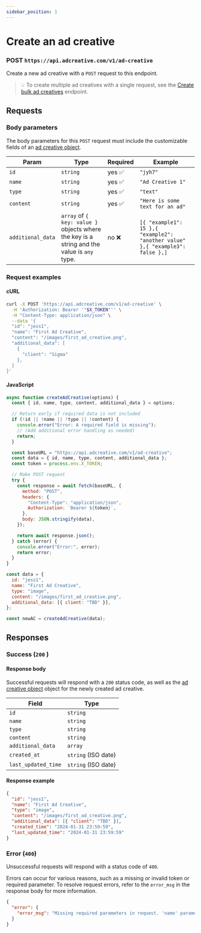 ```yaml
---
sidebar_position: 1
---
```


# Create an ad creative

### POST `https://api.adcreative.com/v1/ad-creative`

Create a new ad creative with a `POST` request to this endpoint.

> 💡 To create multiple ad creatives with a single request, see the [Create bulk ad creatives](./create-bulk-ad-creatives) endpoint.

## Requests

### Body parameters

The body parameters for this `POST` request must include the customizable fields of an [ad creative object](/docs/intro#ad-creative-object).

| Param             | Type                                                                                       | Required | Example                                                                       |
| ----------------- | ------------------------------------------------------------------------------------------ | -------- | ----------------------------------------------------------------------------- |
| `id`              | `string`                                                                                   | yes ✅   | `"jyh7"`                                                                      |
| `name`            | `string`                                                                                   | yes ✅   | `"Ad Creative 1"  `                                                           |
| `type`            | `string`                                                                                   | yes ✅   | `"text"`                                                                      |
| `content`         | `string`                                                                                   | yes ✅   | `"Here is some text for an ad"`                                               |
| `additional_data` | `array` of `{ key: value }` objects where the key is a string and the value is `any` type. | no ❌    | `[{ "example1": 15 },{ "example2": "another value" },{ "example3": false },]` |

### Request examples

#### cURL

```bash
curl -X POST 'https://api.adcreative.com/v1/ad-creative' \
  -H 'Authorization: Bearer '"$X_TOKEN"'' \
  -H "Content-Type: application/json" \
  --data '{
  "id": "jess1",
  "name": "First Ad Creative",
  "content": "/images/first_ad_creative.png",
  "additional_data": [
    {
      "client": "Sigma"
    },
  ]
}'
```

#### JavaScript

```jsx
async function createAdCreative(options) {
  const { id, name, type, content, additional_data } = options;

  // Return early if required data is not included
  if (!id || !name || !type || !content) {
    console.error("Error: A required field is missing");
    // (Add additional error handling as needed)
    return;
  }

  const baseURL = "https://api.adcreative.com/v1/ad-creative";
  const data = { id, name, type, content, additional_data };
  const token = process.env.X_TOKEN;

  // Make POST request
  try {
    const response = await fetch(baseURL, {
      method: "POST",
      headers: {
        "Content-Type": "application/json",
        Authorization: `Bearer ${token}`,
      },
      body: JSON.stringify(data),
    });

    return await response.json();
  } catch (error) {
    console.error("Error:", error);
    return error;
  }
}

const data = {
  id: "jess1",
  name: "First Ad Creative",
  type: "image",
  content: "/images/first_ad_creative.png",
  additional_data: [{ client: "TBD" }],
};

const newAC = createAdCreative(data);
```

## Responses

### Success (`200` )

#### Response body

Successful requests will respond with a `200` status code, as well as the [ad creative object](/docs/intro#ad-creative-object) object for the newly created ad creative.

| Field               | Type                |
| ------------------- | ------------------- |
| `id`                | `string`            |
| `name`              | `string`            |
| `type`              | `string`            |
| `content`           | `string`            |
| `additional_data`   | `array`             |
| `created_at`        | `string` (ISO date) |
| `last_updated_time` | `string` (ISO date) |

#### Response example

```json
{
  "id": "jess1",
  "name": "First Ad Creative",
  "type": "image",
  "content": "/images/first_ad_creative.png",
  "additional_data": [{ "client": "TBD" }],
  "created_time": "2024-01-31 23:59:59",
  "last_updated_time": "2024-01-31 23:59:59"
}
```

### Error (`400`)

Unsuccessful requests will respond with a status code of `400`.

Errors can occur for various reasons, such as a missing or invalid token or required parameter. To resolve request errors, refer to the `error_msg` in the response body for more information.

```json
{
  "error": {
    "error_msg": "Missing required parameters in request. 'name' parameter should be included."
  }
}
```
